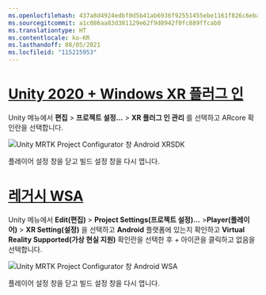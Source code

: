 ```yaml
---
ms.openlocfilehash: 437a8d4924edbf0d5b41ab6936f92551455ebe1161f826c6ebaf849465a10bcd
ms.sourcegitcommit: a1c086aa83d381129e62f9d8942f0fc889ffcab0
ms.translationtype: HT
ms.contentlocale: ko-KR
ms.lasthandoff: 08/05/2021
ms.locfileid: "115215953"
---
```

# <a name="unity-2020--windows-xr-plugin"></a>[Unity 2020 + Windows XR 플러그 인](#tab/winxr)

Unity 메뉴에서 **편집** > **프로젝트 설정...**  > **XR 플러그 인 관리** 를 선택하고 ARcore 확인란을 선택합니다.

![Unity MRTK Project Configurator 창 Android XRSDK](../images/mr-learning-asa/asa-05-section3-step1-2-1-XRSDK-android.png)

플레이어 설정 창을 닫고 빌드 설정 창을 다시 엽니다.

# <a name="legacy-wsa"></a>[레거시 WSA](#tab/wsa)

Unity 메뉴에서 **Edit(편집)**  > **Project Settings(프로젝트 설정)...**  >**Player(플레이어)** > **XR Setting(설정)** 을 선택하고 **Android** 플랫폼에 있는지 확인하고 **Virtual Reality Supported(가상 현실 지원)** 확인란을 선택한 후 + 아이콘을 클릭하고 없음을 선택합니다.

![Unity MRTK Project Configurator 창 Android WSA](../images/mr-learning-asa/asa-05-section3-step1-2-1-Legacy.PNG)

플레이어 설정 창을 닫고 빌드 설정 창을 다시 엽니다.
